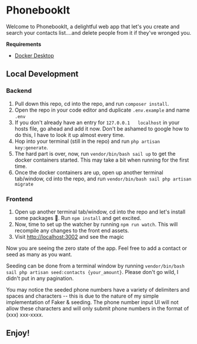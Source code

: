 # PhonebookIt
Welcome to PhonebookIt, a delightful web app that let's you create and search your contacts list....and delete people from it if they've wronged you.

**Requirements**
- [Docker Desktop](https://www.docker.com/products/docker-desktop)

## Local Development

### Backend
1. Pull down this repo, cd into the repo, and run `composer install`.
2. Open the repo in your code editor and duplicate `.env.example` and name `.env`
3. If you don't already have an entry for `127.0.0.1   localhost` in your hosts file, go ahead and add it now. Don't be ashamed to google how to do this, I have to look it up almost every time.
4. Hop into your terminal (still in the repo) and run `php artisan key:generate`.
5. The hard part is over, now, run `vendor/bin/bash sail up` to get the docker containers started. This may take a bit when running for the first time.
6. Once the docker containers are up, open up another terminal tab/window, cd into the repo, and run `vendor/bin/bash sail php artisan migrate`

### Frontend
1. Open up another terminal tab/window, cd into the repo and let's install some packages 🎉. Run `npm install` and get excited.
2. Now, time to set up the watcher by running `npm run watch`. This will recompile any changes to the front end assets.
3. Visit <a href="http://localhost:3002" target="_blank">http://localhost:3002</a> and see the magic

Now you are seeing the zero state of the app. Feel free to add a contact or seed as many as you want.

Seeding can be done from a terminal window by running `vendor/bin/bash sail php artisan seed:contacts {your_amount}`. Please don't go wild, I didn't put in any pagination.

You may notice the seeded phone numbers have a variety of delimiters and spaces and characters -- this is due to the nature of my simple implementation of Faker & seeding. The phone number input UI will not allow these characters and will only submit phone numbers in the format of (xxx) xxx-xxxx.

## Enjoy!
